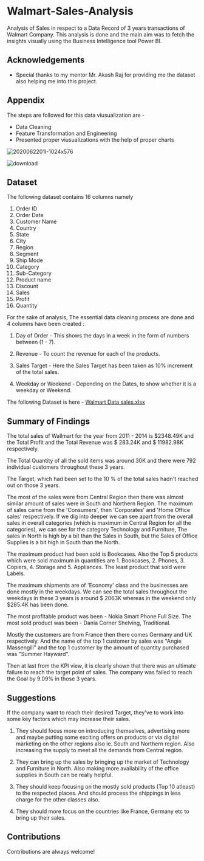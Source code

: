 
# Walmart-Sales-Analysis


Analysis of Sales in respect to a Data Record of 3 years transactions of Walmart Company. This analysis is done and the main aim was to fetch the insights visually using the Business Intelligence tool Power BI.


## Acknowledgements

 - Special thanks to my mentor Mr. Akash Raj for providing me the dataset also helping me into this project.



## Appendix

The steps are followed for this data viusualization are -

- Data Cleaning
- Feature Transformation and Engineering
- Presented proper viusualizations with the help of proper charts




![2020062201I-1024x576](https://user-images.githubusercontent.com/110394321/230843807-40f27df6-daa3-47a8-af75-54101bb854e3.png)

![download](https://user-images.githubusercontent.com/110394321/230843931-6d5c1eb2-f7f3-4250-a179-c5c5ff84efd5.png)
## Dataset

The following dataset contains 16 columns namely 

1. Order ID
2. Order Date
3. Customer Name
4. Country
5. State
6. City
7. Region
8. Segment
9. Ship Mode
10. Category
11. Sub-Category
12. Product name
13. Discount
14. Sales
15. Profit
16. Quantity


For the sake of analysis, The essential data cleaning process are done and 4 columns have been created : 

1. Day of Order - This shows the days in a week in the form of numbers between (1 - 7).

2. Revenue - To count the revenue for each of the products.

3. Sales Target - Here the Sales Target has been taken as 10% increment of the total sales. 

4. Weekday or Weekend - Depending on the Dates, to show whether it is a weekday or Weekend.

The following Dataset is here - [Walmart Data sales.xlsx](https://github.com/Shubhodeep97/Wallmart-Sales-Analysis/files/11197209/Walmart.Data.sales.xlsx)

## Summary of Findings

The total sales of Wallmart for the year from 2011 - 2014 is $2348.49K and the Total Profit and the Total Revenue was $ 283.24K and $ 11982.98K respectively. 

The Total Quantity of all the sold items was around 30K and there were 792 individual customers throughout these 3 years.

The Target, which had been set to the 10 % of the total sales hadn't reached out on those 3 years. 

The most of the sales were from Central Region then there was almost similar amount of sales were in South and Northern Region. The maximum of sales came from the 'Consumers', then 'Corporates' and 'Home Office sales' respectively. If we dig into deeper we can see
apart from the overall sales in overall categories (which is maximum in Central Region for all the categories), we can see for the category Technology and Furniture, The sales in North is high by a bit than the Sales in South, but the Sales of Office Supplies is a bit high in South than the North.

The maximum product had been sold is Bookcases. Also the Top 5 products which were sold maximum in quantities are 1. Bookcases, 2. Phones, 3. Copiers, 4. Storage and 5. Appliances.
The least product that sold were Labels.

The maximum shipments are of 'Economy' class and the businesses are done mostly in the weekdays. We can see the total sales throughout the weekdays in these 3 years is  around $ 2063K whereas in the weekend only $285.4K has been done.

The most profitable product was been - Nokia Smart Phone Full Size.
The most sold product was been - Dania Corner Shelving, Traditional.

Mostly the customers are from France then there comes Germany and UK respectively. And the name of the top 1 customer by sales was 
"Angie Massengill" and the top 1 customer by the amount of quantity purchased was "Summer Hayward".  

Then at last from the KPI view, it is clearly shown that there was an ultimate failure to reach the target point of sales.
The company was failed to reach the Goal by 9.09% in those 3 years.


## Suggestions

If the company want to reach their desired Target, they've to work into some key factors which may increase their sales.

1. They should focus more on introducing themselves, advertising more and maybe putting some exciting offers on products or via digital marketing on the other regions also ie. South and Northern region. Also increasing the supply to meet all the demands from Central region. 

2. They can bring up the sales by bringing up the market of Technology and Furniture in North. Also making more availability of the office supplies in South can be really helpful.

3. They should keep focusing on the mostly sold products (Top 10 atleast) to the respected places. And should process the shippings in less charge for the other classes also.

4. They should more focus on the countries like France, Germany etc to bring up their sales.
## Contributions

Contributions are always welcome!

